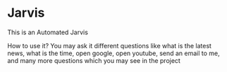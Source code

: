# Jarvis
This is an Automated Jarvis


How to use it?
You may ask it different questions
like what is the latest news, what is the time, open google, open youtube, send an email to me, 
and many more questions which you may see in the project



